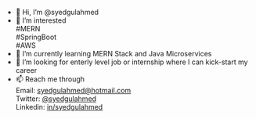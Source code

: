 - 👋 Hi, I’m @syedgulahmed
- 👀 I’m interested 
              <br />#MERN
              <br />#SpringBoot 
              <br />#AWS
- 🌱 I’m currently learning MERN Stack and Java Microservices
- 💞️ I’m looking for enterly level job or internship where I can kick-start my career
- 📫 Reach me through
                <br />Email: syedgulahmed@hotmail.com
                <br />Twitter: [@syedgulahmed](https://twitter.com/syed_gulahmed)
                <br />Linkedin: [in/syedgulahmed](https://linkedin.com/in/syedgulahmed)

<!---
syedgulahmed/syedgulahmed is a ✨ special ✨ repository because its `README.md` (this file) appears on your GitHub profile.
You can click the Preview link to take a look at your changes.
--->
